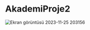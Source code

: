 # AkademiProje2
 
![Ekran görüntüsü 2023-11-25 203156](https://github.com/senanurg/AkademiProje2/assets/151245979/16bbf5ca-1b0b-4c5c-bbd2-54a57b897499)

